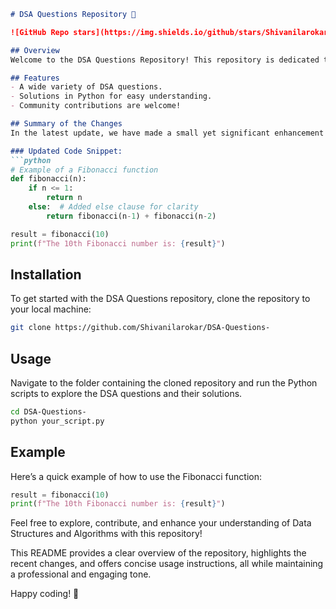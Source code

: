 ```markdown
# DSA Questions Repository 📖

![GitHub Repo stars](https://img.shields.io/github/stars/Shivanilarokar/DSA-Questions-) ![GitHub forks](https://img.shields.io/github/forks/Shivanilarokar/DSA-Questions-) ![GitHub issues](https://img.shields.io/github/issues/Shivanilarokar/DSA-Questions-)

## Overview
Welcome to the DSA Questions Repository! This repository is dedicated to providing a comprehensive collection of Data Structures and Algorithms (DSA) questions and solutions, aimed at helping developers and students improve their coding skills.

## Features
- A wide variety of DSA questions.
- Solutions in Python for easy understanding.
- Community contributions are welcome!

## Summary of the Changes
In the latest update, we have made a small yet significant enhancement to the Fibonacci function. The README file has been updated to reflect these changes and provide better clarity.

### Updated Code Snippet:
```python
# Example of a Fibonacci function
def fibonacci(n):
    if n <= 1:
        return n
    else:  # Added else clause for clarity
        return fibonacci(n-1) + fibonacci(n-2)

result = fibonacci(10)
print(f"The 10th Fibonacci number is: {result}")
```

## Installation
To get started with the DSA Questions repository, clone the repository to your local machine:
```bash
git clone https://github.com/Shivanilarokar/DSA-Questions-
```

## Usage
Navigate to the folder containing the cloned repository and run the Python scripts to explore the DSA questions and their solutions.
```bash
cd DSA-Questions-
python your_script.py
```

## Example
Here’s a quick example of how to use the Fibonacci function:
```python
result = fibonacci(10)
print(f"The 10th Fibonacci number is: {result}")
```

Feel free to explore, contribute, and enhance your understanding of Data Structures and Algorithms with this repository!

This README provides a clear overview of the repository, highlights the recent changes, and offers concise usage instructions, all while maintaining a professional and engaging tone.

Happy coding! 🚀
```